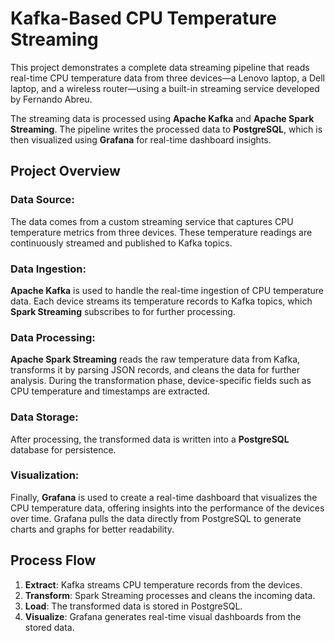 # Kafka-Based CPU Temperature Streaming

This project demonstrates a complete data streaming pipeline that reads real-time CPU temperature data from three devices—a Lenovo laptop, a Dell laptop, and a wireless router—using a built-in streaming service developed by Fernando Abreu.

The streaming data is processed using **Apache Kafka** and **Apache Spark Streaming**. The pipeline writes the processed data to **PostgreSQL**, which is then visualized using **Grafana** for real-time dashboard insights.

## Project Overview

### Data Source:
The data comes from a custom streaming service that captures CPU temperature metrics from three devices. These temperature readings are continuously streamed and published to Kafka topics.

### Data Ingestion:
**Apache Kafka** is used to handle the real-time ingestion of CPU temperature data. Each device streams its temperature records to Kafka topics, which **Spark Streaming** subscribes to for further processing.

### Data Processing:
**Apache Spark Streaming** reads the raw temperature data from Kafka, transforms it by parsing JSON records, and cleans the data for further analysis. During the transformation phase, device-specific fields such as CPU temperature and timestamps are extracted.

### Data Storage:
After processing, the transformed data is written into a **PostgreSQL** database for persistence.

### Visualization:
Finally, **Grafana** is used to create a real-time dashboard that visualizes the CPU temperature data, offering insights into the performance of the devices over time. Grafana pulls the data directly from PostgreSQL to generate charts and graphs for better readability.

## Process Flow

1. **Extract**: Kafka streams CPU temperature records from the devices.
2. **Transform**: Spark Streaming processes and cleans the incoming data.
3. **Load**: The transformed data is stored in PostgreSQL.
4. **Visualize**: Grafana generates real-time visual dashboards from the stored data.
